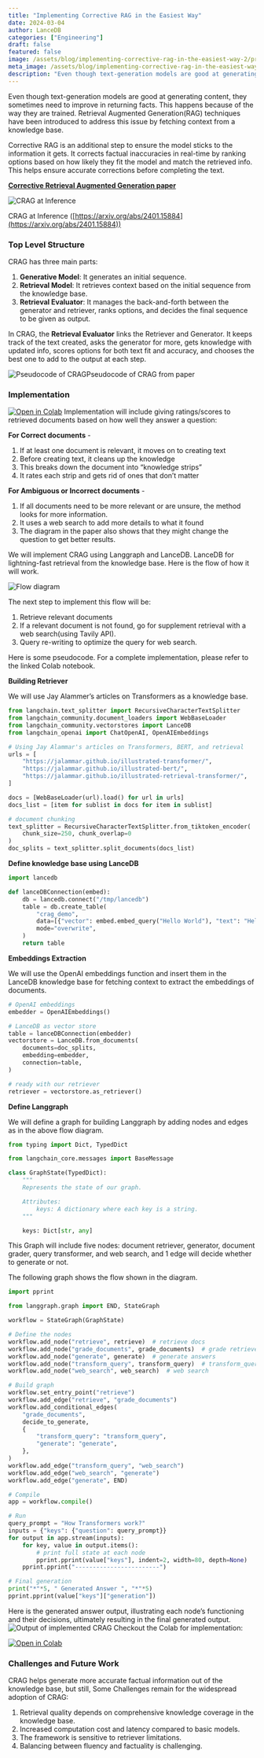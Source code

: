 ```yaml
---
title: "Implementing Corrective RAG in the Easiest Way"
date: 2024-03-04
author: LanceDB
categories: ["Engineering"]
draft: false
featured: false
image: /assets/blog/implementing-corrective-rag-in-the-easiest-way-2/preview-image.png
meta_image: /assets/blog/implementing-corrective-rag-in-the-easiest-way-2/preview-image.png
description: "Even though text-generation models are good at generating content, they sometimes need to improve in returning facts.  This happens because of the way they are trained."
---
```


Even though text-generation models are good at generating content, they sometimes need to improve in returning facts. This happens because of the way they are trained. Retrieval Augmented Generation(RAG) techniques have been introduced to address this issue by fetching context from a knowledge base.

Corrective RAG is an additional step to ensure the model sticks to the information it gets. It corrects factual inaccuracies in real-time by ranking options based on how likely they fit the model and match the retrieved info. This helps ensure accurate corrections before completing the text.

[**Corrective Retrieval Augmented Generation paper**](https://arxiv.org/pdf/2401.15884.pdf)

![CRAG at Inference](/assets/blog/implementing-corrective-rag-in-the-easiest-way-2/unnamed.png)

CRAG at Inference ([https://arxiv.org/abs/2401.15884](https://arxiv.org/abs/2401.15884))

### **Top Level Structure**

CRAG has three main parts:

1. **Generative Model**: It generates an initial sequence.
2. **Retrieval Model**: It retrieves context based on the initial sequence from the knowledge base.
3. **Retrieval Evaluator**: It manages the back-and-forth between the generator and retriever, ranks options, and decides the final sequence to be given as output.

In CRAG, the **Retrieval Evaluator** links the Retriever and Generator. It keeps track of the text created, asks the generator for more, gets knowledge with updated info, scores options for both text fit and accuracy, and chooses the best one to add to the output at each step.

![Pseudocode of CRAG](/assets/blog/implementing-corrective-rag-in-the-easiest-way-2/crag-pseudocode.png)Pseudocode of CRAG from paper

### **Implementation**

[![Open in Colab](https://colab.research.google.com/assets/colab-badge.svg)](https://colab.research.google.com/github/lancedb/vectordb-recipes/blob/main/tutorials/Corrective-RAG-with_Langgraph/CRAG_with_Langgraph.ipynb)
Implementation will include giving ratings/scores to retrieved documents based on how well they answer a question:

**For Correct documents** -

1. If at least one document is relevant, it moves on to creating text
2. Before creating text, it cleans up the knowledge
3. This breaks down the document into “knowledge strips”
4. It rates each strip and gets rid of ones that don’t matter

**For Ambiguous or Incorrect documents** -

1. If all documents need to be more relevant or are unsure, the method looks for more information.
2. It uses a web search to add more details to what it found
3. The diagram in the paper also shows that they might change the question to get better results.

We will implement CRAG using Langgraph and LanceDB. LanceDB for lightning-fast retrieval from the knowledge base. Here is the flow of how it will work.

![Flow diagram](/assets/blog/implementing-corrective-rag-in-the-easiest-way-2/unnamed-1.png)

The next step to implement this flow will be:

1. Retrieve relevant documents
2. If a relevant document is not found, go for supplement retrieval with a web search(using Tavily API).
3. Query re-writing to optimize the query for web search.

Here is some pseudocode. For a complete implementation, please refer to the linked Colab notebook.

**Building Retriever**

We will use Jay Alammer’s articles on Transformers as a knowledge base.

```python
from langchain.text_splitter import RecursiveCharacterTextSplitter
from langchain_community.document_loaders import WebBaseLoader
from langchain_community.vectorstores import LanceDB
from langchain_openai import ChatOpenAI, OpenAIEmbeddings

# Using Jay Alammar's articles on Transformers, BERT, and retrieval
urls = [
    "https://jalammar.github.io/illustrated-transformer/",
    "https://jalammar.github.io/illustrated-bert/",
    "https://jalammar.github.io/illustrated-retrieval-transformer/",
]

docs = [WebBaseLoader(url).load() for url in urls]
docs_list = [item for sublist in docs for item in sublist]

# document chunking
text_splitter = RecursiveCharacterTextSplitter.from_tiktoken_encoder(
    chunk_size=250, chunk_overlap=0
)
doc_splits = text_splitter.split_documents(docs_list)
```

**Define knowledge base using LanceDB**

```python
import lancedb

def lanceDBConnection(embed):
    db = lancedb.connect("/tmp/lancedb")
    table = db.create_table(
        "crag_demo",
        data=[{"vector": embed.embed_query("Hello World"), "text": "Hello World"}],
        mode="overwrite",
    )
    return table
```

**Embeddings Extraction**

We will use the OpenAI embeddings function and insert them in the LanceDB knowledge base for fetching context to extract the embeddings of documents.

```python
# OpenAI embeddings
embedder = OpenAIEmbeddings()

# LanceDB as vector store
table = lanceDBConnection(embedder)
vectorstore = LanceDB.from_documents(
    documents=doc_splits,
    embedding=embedder,
    connection=table,
)

# ready with our retriever
retriever = vectorstore.as_retriever()
```

**Define Langgraph**

We will define a graph for building Langgraph by adding nodes and edges as in the above flow diagram.

```python
from typing import Dict, TypedDict

from langchain_core.messages import BaseMessage

class GraphState(TypedDict):
    """
    Represents the state of our graph.

    Attributes:
        keys: A dictionary where each key is a string.
    """

    keys: Dict[str, any]
```

This Graph will include five nodes: document retriever, generator, document grader, query transformer, and web search, and 1 edge will decide whether to generate or not.

The following graph shows the flow shown in the diagram.

```python
import pprint

from langgraph.graph import END, StateGraph

workflow = StateGraph(GraphState)

# Define the nodes
workflow.add_node("retrieve", retrieve)  # retrieve docs
workflow.add_node("grade_documents", grade_documents)  # grade retrieved docs
workflow.add_node("generate", generate)  # generate answers
workflow.add_node("transform_query", transform_query)  # transform_query for web search
workflow.add_node("web_search", web_search)  # web search

# Build graph
workflow.set_entry_point("retrieve")
workflow.add_edge("retrieve", "grade_documents")
workflow.add_conditional_edges(
    "grade_documents",
    decide_to_generate,
    {
        "transform_query": "transform_query",
        "generate": "generate",
    },
)
workflow.add_edge("transform_query", "web_search")
workflow.add_edge("web_search", "generate")
workflow.add_edge("generate", END)

# Compile
app = workflow.compile()

# Run
query_prompt = "How Transformers work?"
inputs = {"keys": {"question": query_prompt}}
for output in app.stream(inputs):
    for key, value in output.items():
        # print full state at each node
        pprint.pprint(value["keys"], indent=2, width=80, depth=None)
    pprint.pprint("------------------------")

# Final generation
print("*"*5, " Generated Answer ", "*"*5)
pprint.pprint(value["keys"]["generation"])
```

Here is the generated answer output, illustrating each node’s functioning and their decisions, ultimately resulting in the final generated output.
![Output of implemented CRAG](/assets/blog/implementing-corrective-rag-in-the-easiest-way-2/output.png)
Checkout the Colab for implementation:

[![Open in Colab](https://colab.research.google.com/assets/colab-badge.svg)](https://colab.research.google.com/github/lancedb/vectordb-recipes/blob/main/tutorials/Corrective-RAG-with_Langgraph/CRAG_with_Langgraph.ipynb)

### **Challenges and Future Work**

CRAG helps generate more accurate factual information out of the knowledge base, but still, Some Challenges remain for the widespread adoption of CRAG:

1. Retrieval quality depends on comprehensive knowledge coverage in the knowledge base.
2. Increased computation cost and latency compared to basic models.
3. The framework is sensitive to retriever limitations.
4. Balancing between fluency and factuality is challenging.
